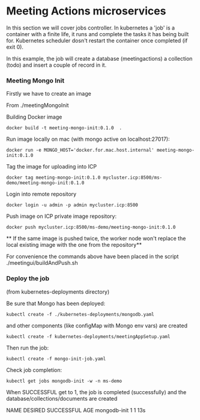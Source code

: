 # Meeting Actions microservices

In this section we will cover jobs controller.
In kubernetes a 'job' is a container with a finite life, it runs and complete the tasks it has being built for. 
Kubernetes scheduler dosn't restart the container once completed (if exit 0).

In this example, the job will create a database (meetingactions) a collection (todo) and insert a couple of record in it.



### Meeting Mongo Init

Firstly we have to create an image
  
From ./meetingMongoInit  

Building Docker image
```
docker build -t meeting-mongo-init:0.1.0  .
```

Run image locally on mac (with mongo active on localhost:27017):
```
docker run -e MONGO_HOST='docker.for.mac.host.internal' meeting-mongo-init:0.1.0
```

Tag the image for uploading into ICP
```
docker tag meeting-mongo-init:0.1.0 mycluster.icp:8500/ms-demo/meeting-mongo-init:0.1.0
```   

Login into remote repository
```
docker login -u admin -p admin mycluster.icp:8500
```  

Push image on ICP private image repository:
```
docker push mycluster.icp:8500/ms-demo/meeting-mongo-init:0.1.0
```  

** If the same image is pushed twice, the worker node won't replace the local existing image with the one from the repository**


For convenience the commands above have been placed in the script ./meetingui/buildAndPush.sh  




### Deploy the job

(from kubernetes-deployments directory)

Be sure that Mongo has been deployed:

```
kubectl create -f ./kubernetes-deployments/mongodb.yaml
```

and other components (like configMap with Mongo env vars) are created

```
kubectl create -f kubernetes-deployments/meetingAppSetup.yaml
```

Then run the job:

```
kubectl create -f mongo-init-job.yaml
```

Check job completion:

```
kubectl get jobs mongodb-init -w -n ms-demo
```
When SUCCESSFUL get to 1, the job is completed (successfully) and the database/collections/documents are created

NAME           DESIRED   SUCCESSFUL   AGE
mongodb-init   1         1            13s
